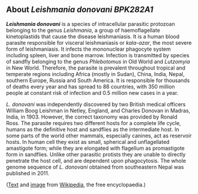 About *Leishmania donovani BPK282A1* 
------------------------------------



***Leishmania donovani*** is a species of intracellular parasitic
protozoan belonging to the genus *Leishmania*, a group of
haemoflagellate kinetoplastids that cause the disease leishmaniasis. It
is a human blood parasite responsible for visceral leishmaniasis or
*kala-azar*, the most severe form of leishmaniasis. It infects the
mononuclear phagocyte system including spleen, liver and bone marrow.
Infection is transmitted by species of sandfly belonging to the genus
*Phlebotomus* in Old World and *Lutzomyia* in New World. Therefore, the
parasite is prevalent throughout tropical and temperate regions
including Africa (mostly in Sudan), China, India, Nepal, southern
Europe, Russia and South America. It is responsible for thousands of
deaths every year and has spread to 88 countries, with 350 million
people at constant risk of infection and 0.5 million new cases in a
year.

*L. donovani* was independently discovered by two British medical
officers William Boog Leishman in Netley, England, and Charles Donovan
in Madras, India, in 1903. However, the correct taxonomy was provided by
Ronald Ross. The parasite requires two different hosts for a complete
life cycle, humans as the definitive host and sandflies as the
intermediate host. In some parts of the world other mammals, especially
canines, act as reservoir hosts. In human cell they exist as small,
spherical and unflagellated amastigote form; while they are elongated
with flagellum as promastigote form in sandflies. Unlike other parasitic
protists they are unable to directly penetrate the host cell, and are
dependent upon phagocytosis. The whole genome sequence of *L. donovani*
obtained from southeastern Nepal was published in 2011.

([Text](http://en.wikipedia.org/wiki/Leishmania_donovani) and
[image](https://commons.wikimedia.org/wiki/File:Leishmania_donovani_01.png)
from [Wikipedia](http://en.wikipedia.org/), the free encyclopaedia.)
